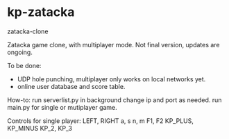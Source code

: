 # kp-zatacka
zatacka-clone



Zatacka game clone, with multiplayer mode.
Not final version, updates are ongoing.

To be done:
  - UDP hole punching, multiplayer only works on local networks yet.
  - online user database and score table.
  
How-to:
run serverlist.py in background change ip and port as needed.
run main.py for single or mutiplayer game.

Controls for single player:
LEFT, RIGHT
a, s
n, m
F1, F2
KP_PLUS, KP_MINUS
KP_2, KP_3
